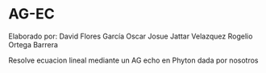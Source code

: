 # AG-EC
Elaborado por: David Flores García
        Oscar Josue Jattar Velazquez
        Rogelio Ortega Barrera
        
Resolve ecuacion lineal mediante un AG echo en Phyton dada por nosotros         
